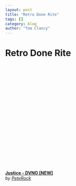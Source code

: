 ```yaml
---
layout: post
title: "Retro Done Rite"
tags: []
category: blog
author: "Tom Clancy"
---
```


# Retro Done Rite

<object width="420" height="339"><param name="movie" value="http://www.dailymotion.com/swf/x4k5nh" /><param name="allowFullScreen" value="true" /><param name="allowScriptAccess" value="always" /><embed src="http://www.dailymotion.com/swf/x4k5nh" type="application/x-shockwave-flash" width="420" height="339" allowFullScreen="true" allowScriptAccess="always"></embed></object><br /><b><a href="http://www.dailymotion.com/swf/x4k5nh">Justice - DVNO [NEW]</a></b><br /><i>by <a href="http://www.dailymotion.com/PeteRock">PeteRock</a></i>
